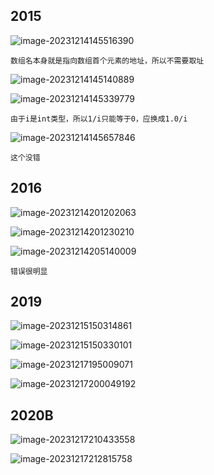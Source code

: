 ## 2015

![image-20231214145516390](C:\Users\xwh1544123230\AppData\Roaming\Typora\typora-user-images\image-20231214145516390.png)

```
数组名本身就是指向数组首个元素的地址，所以不需要取址
```

![image-20231214145140889](C:\Users\xwh1544123230\AppData\Roaming\Typora\typora-user-images\image-20231214145140889.png)

![image-20231214145339779](C:\Users\xwh1544123230\AppData\Roaming\Typora\typora-user-images\image-20231214145339779.png)

```
由于i是int类型，所以1/i只能等于0，应换成1.0/i
```

![image-20231214145657846](C:\Users\xwh1544123230\AppData\Roaming\Typora\typora-user-images\image-20231214145657846.png)

```
这个没错
```

## 2016

![image-20231214201202063](C:\Users\xwh1544123230\AppData\Roaming\Typora\typora-user-images\image-20231214201202063.png)

![image-20231214201230210](C:\Users\xwh1544123230\AppData\Roaming\Typora\typora-user-images\image-20231214201230210.png)

![image-20231214205140009](C:\Users\xwh1544123230\AppData\Roaming\Typora\typora-user-images\image-20231214205140009.png)

```
错误很明显
```

## 2019

![image-20231215150314861](C:\Users\xwh1544123230\AppData\Roaming\Typora\typora-user-images\image-20231215150314861.png)

![image-20231215150330101](C:\Users\xwh1544123230\AppData\Roaming\Typora\typora-user-images\image-20231215150330101.png)

![image-20231217195009071](C:\Users\xwh1544123230\AppData\Roaming\Typora\typora-user-images\image-20231217195009071.png)

![image-20231217200049192](C:\Users\xwh1544123230\AppData\Roaming\Typora\typora-user-images\image-20231217200049192.png)

## 2020B

![image-20231217210433558](C:\Users\xwh1544123230\AppData\Roaming\Typora\typora-user-images\image-20231217210433558.png)

![image-20231217212815758](C:\Users\xwh1544123230\AppData\Roaming\Typora\typora-user-images\image-20231217212815758.png)

